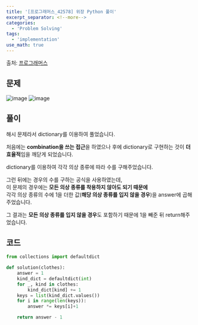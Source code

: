 ```yaml
---
title: '[프로그래머스_42578] 위장 Python 풀이'
excerpt_separator: <!--more-->
categories:
  - 'Problem Solving'
tags:
  - 'implementation'
use_math: true
---
```


출처: [프로그래머스](https://programmers.co.kr/learn/courses/30/lessons/42578)

## 문제

![image](https://user-images.githubusercontent.com/59808674/166144696-91f9d6b4-9c8e-46ff-b0f6-de940e1f8f58.png)
![image](https://user-images.githubusercontent.com/59808674/166144724-8907ae04-c642-40de-a02b-8aadccbc2b94.png)

## 풀이

해시 문제라서 dictionary를 이용하여 풀었습니다.

처음에는 **combination을 쓰는 접근**을 하였으나 후에 dictionary로 구현하는 것이 **더 효율적**임을 깨닫게 되었습니다.

dictionary를 이용하여 각각 의상 종류에 따라 수를 구해주었습니다.

그런 뒤에는 경우의 수를 구하는 공식을 사용하였는데,  
이 문제의 경우에는 **모든 의상 종류를 착용하지 않아도 되기 때문에**  
각각 의상 종류의 수에 1을 더한 값(**해당 의상 종류를 입지 않을 경우**)을 answer에 곱해주었습니다.

그 결과는 **모든 의상 종류를 입지 않을 경우**도 포함하기 때문에 1을 빼준 뒤 return해주었습니다.

## 코드

```python
from collections import defaultdict

def solution(clothes):
    answer = 1
    kind_dict = defaultdict(int)
    for _, kind in clothes:
        kind_dict[kind] += 1
    keys = list(kind_dict.values())
    for i in range(len(keys)):
        answer *= keys[i]+1

    return answer - 1
```
